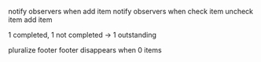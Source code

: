

notify observers when add item
notify observers when check item
uncheck item
add item

1 completed, 1 not completed -> 1 outstanding

pluralize footer
footer disappears when 0 items
